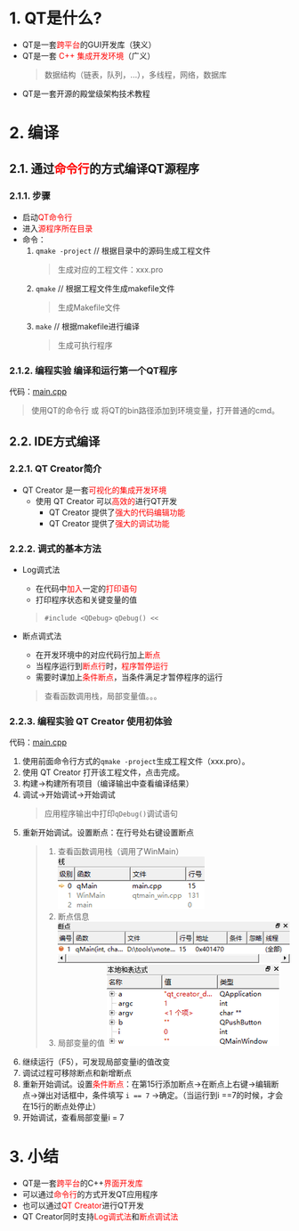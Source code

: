 # 1. QT是什么?
- QT是一套<font color=red>跨平台</font>的GUI开发库（狭义）
- QT是一套 <font color=red>C++ 集成开发环境</font>（广义）
    > 数据结构（链表，队列，...），多线程，网络，数据库
- QT是一套开源的殿堂级架构技术教程

# 2. 编译
## 2.1. 通过<font color=red>命令行</font>的方式编译QT源程序
### 2.1.1. 步骤
- 启动<font color=red>QT命令行</font>
- 进入<font color=red>源程序所在目录</font>
- 命令：
    1. `qmake -project` // 根据目录中的源码生成工程文件
        > 生成对应的工程文件：xxx.pro
    2. `qmake` // 根据工程文件生成makefile文件
        > 生成Makefile文件
    3. `make` // 根据makefile进行编译
        > 生成可执行程序

### 2.1.2. 编程实验 编译和运行第一个QT程序
代码：[main.cpp](vx_attachments\004_qt_compile_and_debug\cmdline_compile\main.cpp)
> 使用QT的命令行 或 将QT的bin路径添加到环境变量，打开普通的cmd。

## 2.2. IDE方式编译
### 2.2.1. QT Creator简介
- QT Creator 是一套<font color=red>可视化的集成开发环境</font>
    - 使用 QT Creator 可以<font color=red>高效的</font>进行QT开发
        - QT Creator 提供了<font color=red>强大的代码编辑功能</font>
        - QT Creator 提供了<font color=red>强大的调试功能</font>

### 2.2.2. 调式的基本方法
- Log调式法
    - 在代码中<font color=red>加入</font>一定的<font color=red>打印语句</font>
    - 打印程序状态和关键变量的值
    > `#include <QDebug>`
    > `qDebug() <<`

- 断点调式法
    - 在开发环境中的对应代码行加上<font color=red>断点</font>
    - 当程序运行到<font color=red>断点行</font>时，<font color=red>程序暂停运行</font>
    - 需要时课加上<font color=red>条件断点</font>，当条件满足才暂停程序的运行
    > 查看函数调用栈，局部变量值。。。

### 2.2.3. 编程实验 QT Creator 使用初体验
代码：[main.cpp](vx_attachments\004_qt_compile_and_debug\qt_creator_debug\main.cpp)

1. 使用前面命令行方式的`qmake -project`生成工程文件（xxx.pro）。
2. 使用 QT Creator 打开该工程文件，点击完成。
3. 构建->构建所有项目（编译输出中查看编译结果）
4. 调试->开始调试->开始调试
    > 应用程序输出中打印`qDebug()`调试语句
5. 重新开始调试。设置断点：在行号处右键设置断点
    > 1. 查看函数调用栈（调用了WinMain）
    > ![](vx_images/004_e1.png)
    > 2. 断点信息
    > ![](vx_images/004_e2.png)
    > 3. 局部变量的值
    > ![](vx_images/004_e3.png)
6. 继续运行（F5），可发现局部变量i的值改变
7. 调试过程可移除断点和新增断点
8. 重新开始调试。设置<font color=red>条件断点</font>：在第15行添加断点->在断点上右键->编辑断点->弹出对话框中，条件填写 `i == 7` ->确定。（当运行到i ==7的时候，才会在15行的断点处停止）
9. 开始调试，查看局部变量i = 7

# 3. 小结
- QT是一套<font color=red>跨平台</font>的C++<font color=red>界面开发库</font>
- 可以通过<font color=red>命令行</font>的方式开发QT应用程序
- 也可以通过<font color=red>QT Creator</font>进行QT开发
- QT Creator同时支持<font color=red>Log调式法</font>和<font color=red>断点调试法</font>
